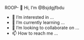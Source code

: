 ROOP- 👋 Hi, I’m @Bsjdgjfbdu
- 👀 I’m interested in ...
- 🌱 I’m currently learning ...
- 💞️ I’m looking to collaborate on ...
- 📫 How to reach me ...

<!---
Bsjdgjfbdu/Bsjdgjfbdu is a ✨ special ✨ repository because its `README.md` (this file) appears on your GitHub profile.
You can click the Preview link to take a look at your changes.
--->
